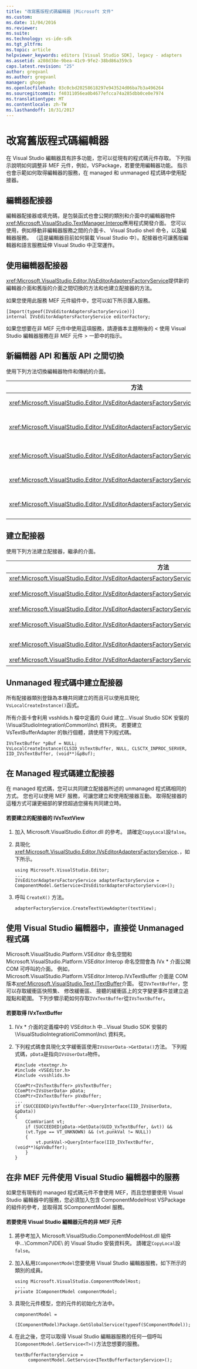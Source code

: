 ```yaml
---
title: "改寫舊版程式碼編輯器 |Microsoft 文件"
ms.custom: 
ms.date: 11/04/2016
ms.reviewer: 
ms.suite: 
ms.technology: vs-ide-sdk
ms.tgt_pltfrm: 
ms.topic: article
helpviewer_keywords: editors [Visual Studio SDK], legacy - adapters
ms.assetid: a208d38e-9bea-41c9-9fe2-38bd86a359cb
caps.latest.revision: "25"
author: gregvanl
ms.author: gregvanl
manager: ghogen
ms.openlocfilehash: 03c0cbd20258618297e943524d06ba7b3a496264
ms.sourcegitcommit: f40311056ea0b4677efcca74a285dbb0ce0e7974
ms.translationtype: MT
ms.contentlocale: zh-TW
ms.lasthandoff: 10/31/2017
---
```

# <a name="adapting-legacy-code-to-the-editor"></a>改寫舊版程式碼編輯器
在 Visual Studio 編輯器具有許多功能，您可以從現有的程式碼元件存取。 下列指示說明如何調整非 MEF 元件，例如，VSPackage，若要使用編輯器功能。 指示也會示範如何取得編輯器的服務，在 managed 和 unmanaged 程式碼中使用配接器。  
  
## <a name="editor-adapters"></a>編輯器配接器  
 編輯器配接器或填充碼，是包裝函式也會公開的類別和介面中的編輯器物件<xref:Microsoft.VisualStudio.TextManager.Interop>應用程式開發介面。 您可以使用，例如移動非編輯器服務之間的介面卡、 Visual Studio shell 命令，以及編輯器服務。 （這是編輯器目前如何裝載 Visual Studio 中）。配接器也可讓舊版編輯器和語言服務延伸 Visual Studio 中正常運作。  
  
## <a name="using-editor-adapters"></a>使用編輯器配接器  
 <xref:Microsoft.VisualStudio.Editor.IVsEditorAdaptersFactoryService>提供新的編輯器介面和舊版的介面之間切換的方法和也建立配接器的方法。  
  
 如果您使用此服務 MEF 元件組件中，您可以如下所示匯入服務。  
  
```  
[Import(typeof(IVsEditorAdaptersFactoryService))]  
internal IVsEditorAdaptersFactoryService editorFactory;  
```  
  
 如果您想要在非 MEF 元件中使用這項服務，請遵循本主題稍後的 < 使用 Visual Studio 編輯器服務在非 MEF 元件 > 一節中的指示。  
  
## <a name="switching-between-the-new-editor-api-and-the-legacy-api"></a>新編輯器 API 和舊版 API 之間切換  
 使用下列方法切換編輯器物件和傳統的介面。  
  
|方法|轉換|  
|------------|----------------|  
|<xref:Microsoft.VisualStudio.Editor.IVsEditorAdaptersFactoryService.GetBufferAdapter%2A>|將轉換<xref:Microsoft.VisualStudio.Text.ITextBuffer>至<xref:Microsoft.VisualStudio.TextManager.Interop.IVsTextBuffer>。|  
|<xref:Microsoft.VisualStudio.Editor.IVsEditorAdaptersFactoryService.GetDataBuffer%2A>|將轉換<xref:Microsoft.VisualStudio.TextManager.Interop.IVsTextBuffer>至<xref:Microsoft.VisualStudio.Text.ITextBuffer>。|  
|<xref:Microsoft.VisualStudio.Editor.IVsEditorAdaptersFactoryService.GetDocumentBuffer%2A>|將轉換<xref:Microsoft.VisualStudio.TextManager.Interop.IVsTextBuffer>至<xref:Microsoft.VisualStudio.Text.ITextBuffer>。|  
|<xref:Microsoft.VisualStudio.Editor.IVsEditorAdaptersFactoryService.GetViewAdapter%2A>|將轉換<xref:Microsoft.VisualStudio.Text.Editor.ITextView>至<xref:Microsoft.VisualStudio.TextManager.Interop.IVsTextView>。|  
|<xref:Microsoft.VisualStudio.Editor.IVsEditorAdaptersFactoryService.GetWpfTextView%2A>|將轉換<xref:Microsoft.VisualStudio.TextManager.Interop.IVsTextView>至<xref:Microsoft.VisualStudio.Text.Editor.IWpfTextView>。|  
  
## <a name="creating-adapters"></a>建立配接器  
 使用下列方法建立配接器，繼承的介面。  
  
|方法|轉換|  
|------------|----------------|  
|<xref:Microsoft.VisualStudio.Editor.IVsEditorAdaptersFactoryService.CreateVsCodeWindowAdapter%2A>|建立 <xref:Microsoft.VisualStudio.TextManager.Interop.IVsCodeWindow>。|  
|<xref:Microsoft.VisualStudio.Editor.IVsEditorAdaptersFactoryService.CreateVsTextBufferAdapter%2A>|建立<xref:Microsoft.VisualStudio.TextManager.Interop.IVsTextBuffer>指定<xref:Microsoft.VisualStudio.Utilities.IContentType>。|  
|<xref:Microsoft.VisualStudio.Editor.IVsEditorAdaptersFactoryService.CreateVsTextBufferAdapter%2A>|建立 <xref:Microsoft.VisualStudio.TextManager.Interop.IVsTextBuffer>。|  
|<xref:Microsoft.VisualStudio.Editor.IVsEditorAdaptersFactoryService.CreateVsTextBufferCoordinatorAdapter%2A>|建立 <xref:Microsoft.VisualStudio.TextManager.Interop.IVsTextBufferCoordinator>。|  
|<xref:Microsoft.VisualStudio.Editor.IVsEditorAdaptersFactoryService.CreateVsTextViewAdapter%2A>|建立<xref:Microsoft.VisualStudio.TextManager.Interop.IVsTextView>如<xref:Microsoft.VisualStudio.Text.Editor.ITextViewRoleSet>。|  
|<xref:Microsoft.VisualStudio.Editor.IVsEditorAdaptersFactoryService.CreateVsTextViewAdapter%2A>|建立 <xref:Microsoft.VisualStudio.TextManager.Interop.IVsTextView>。|  
  
## <a name="creating-adapters-in-unmanaged-code"></a>Unmanaged 程式碼中建立配接器  
 所有配接器類別登錄為本機共同建立的而且可以使用具現化`VsLocalCreateInstance()`函式。  
  
 所有介面卡會利用 vsshlids.h 檔中定義的 Guid 建立...Visual Studio SDK 安裝的 \VisualStudioIntegration\Common\Inc\ 資料夾。 若要建立 VsTextBufferAdapter 的執行個體，請使用下列程式碼。  
  
```  
IVsTextBuffer *pBuf = NULL;  
VsLocalCreateInstance(CLSID_VsTextBuffer, NULL, CLSCTX_INPROC_SERVER, IID_IVsTextBuffer, (void**)&pBuf);  
```  
  
## <a name="creating-adapters-in-managed-code"></a>在 Managed 程式碼建立配接器  
 在 managed 程式碼，您可以共同建立配接器所述的 unmanaged 程式碼相同的方式。 您也可以使用 MEF 服務，可讓您建立和使用配接器互動。 取得配接器的這種方式可讓更細部的掌控超過您擁有共同建立時。  
  
#### <a name="to-create-an-adapter-for-ivstextview"></a>若要建立的配接器的 IVsTextView  
  
1.  加入 Microsoft.VisualStudio.Editor.dll 的參考。 請確定`CopyLocal`設`false`。  
  
2.  具現化<xref:Microsoft.VisualStudio.Editor.IVsEditorAdaptersFactoryService>、，如下所示。  
  
    ```  
    using Microsoft.VisualStudio.Editor;  
    ...  
    IVsEditorAdaptersFactoryService adapterFactoryService = ComponentModel.GetService<IVsEditorAdaptersFactoryService>();  
    ```  
  
3.  呼叫 `CreateX()` 方法。  
  
    ```  
    adapterFactoryService.CreateTextViewAdapter(textView);  
    ```  
  
## <a name="using-the-visual-studio-editor-directly-from-unmanaged-code"></a>使用 Visual Studio 編輯器中，直接從 Unmanaged 程式碼  
 Microsoft.VisualStudio.Platform.VSEditor 命名空間和 Microsoft.VisualStudio.Platform.VSEditor.Interop 命名空間會為 IVx * 介面公開 COM 可呼叫的介面。 例如，Microsoft.VisualStudio.Platform.VSEditor.Interop.IVxTextBuffer 介面是 COM 版本<xref:Microsoft.VisualStudio.Text.ITextBuffer>介面。 從`IVxTextBuffer`，您可以存取緩衝區快照集、 修改緩衝區、 接聽的緩衝區上的文字變更事件並建立追蹤點和範圍。 下列步驟示範如何存取`IVxTextBuffer`從`IVsTextBuffer`。  
  
#### <a name="to-get-an-ivxtextbuffer"></a>若要取得 IVxTextBuffer  
  
1.  IVx * 介面的定義檔中的 VSEditor.h 中...Visual Studio SDK 安裝的 \VisualStudioIntegration\Common\Inc\ 資料夾。  
  
2.  下列程式碼會具現化文字緩衝區使用`IVsUserData->GetData()`方法。 下列程式碼，`pData`是指向`IVsUserData`物件。  
  
    ```  
    #include <textmgr.h>  
    #include <VSEditor.h>  
    #include <vsshlids.h>  
  
    CComPtr<IVsTextBuffer> pVsTextBuffer;  
    CComPtr<IVsUserData> pData;  
    CComPtr<IVxTextBuffer> pVxBuffer;  
    ...  
    if (SUCCEEDED(pVsTextBuffer->QueryInterface(IID_IVsUserData, &pData))  
    {  
        CComVariant vt;  
        if (SUCCEEDED(pData->GetData(GUID_VxTextBuffer, &vt)) &&  
        (vt.Type == VT_UNKNOWN) && (vt.punkVal != NULL))  
        {  
            vt.punkVal->QueryInterface(IID_IVxTextBuffer, (void**)&pVxBuffer);  
        }  
    }  
    ```  
  
## <a name="using-visual-studio-editor-services-in-a-non-mef-component"></a>在非 MEF 元件使用 Visual Studio 編輯器中的服務  
 如果您有現有的 managed 程式碼元件不會使用 MEF，而且您想要使用 Visual Studio 編輯器中的服務，您必須加入包含 ComponentModelHost VSPackage 的組件的參考，並取得其 SComponentModel 服務。  
  
#### <a name="to-consume-visual-studio-editor-components-from-a-non-mef-component"></a>若要使用 Visual Studio 編輯器元件的非 MEF 元件  
  
1.  將參考加入 Microsoft.VisualStudio.ComponentModelHost.dll 組件中...\Common7\IDE\ 的 Visual Studio 安裝資料夾。 請確定`CopyLocal`設`false`。  
  
2.  加入私用`IComponentModel`您要使用 Visual Studio 編輯器服務，如下所示的類別的成員。  
  
    ```  
    using Microsoft.VisualStudio.ComponentModelHost;  
    ....  
    private IComponentModel componentModel;  
    ```  
  
3.  具現化元件模型，您的元件的初始化方法中。  
  
    ```  
    componentModel =  
     (IComponentModel)Package.GetGlobalService(typeof(SComponentModel));  
    ```  
  
4.  在此之後，您可以取得 Visual Studio 編輯器服務的任何一個呼叫`IComponentModel.GetService<T>()`方法您想要的服務。  
  
    ```  
    textBufferFactoryService =  
         componentModel.GetService<ITextBufferFactoryService>();     
    ```